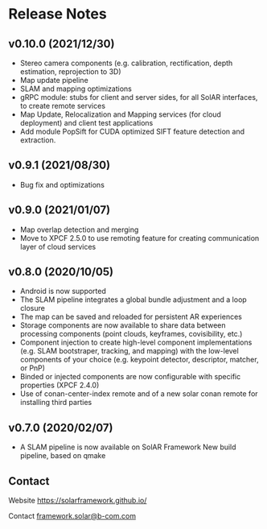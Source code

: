 # Release Notes

## v0.10.0 (2021/12/30)

* Stereo camera components (e.g. calibration, rectification, depth estimation, reprojection to 3D)
* Map update pipeline
* SLAM and mapping optimizations
* gRPC module: stubs for client and server sides, for all SolAR interfaces, to create remote services
* Map Update, Relocalization and Mapping services (for cloud deployment) and client test applications
* Add module PopSift for CUDA optimized SIFT feature detection and extraction.

## v0.9.1 (2021/08/30)

* Bug fix and optimizations

## v0.9.0 (2021/01/07)

* Map overlap detection and merging
* Move to XPCF 2.5.0 to use remoting feature for creating communication layer of cloud services

## v0.8.0 (2020/10/05)

* Android is now supported
* The SLAM pipeline integrates a global bundle adjustment and a loop closure
* The map can be saved and reloaded for persistent AR experiences
* Storage components are now available to share data between processing components (point clouds, keyframes, covisibility, etc.)
* Component injection to create high-level component implementations (e.g. SLAM bootstraper, tracking, and mapping) with the low-level components of your choice (e.g. keypoint detector, descriptor, matcher, or PnP)
* Binded or injected components are now configurable with specific properties (XPCF 2.4.0)
* Use of conan-center-index remote and of a new solar conan remote for installing third parties

## v0.7.0 (2020/02/07)

* A SLAM pipeline is now available on SolAR Framework
New build pipeline, based on qmake


## Contact 
Website https://solarframework.github.io/

Contact framework.solar@b-com.com
